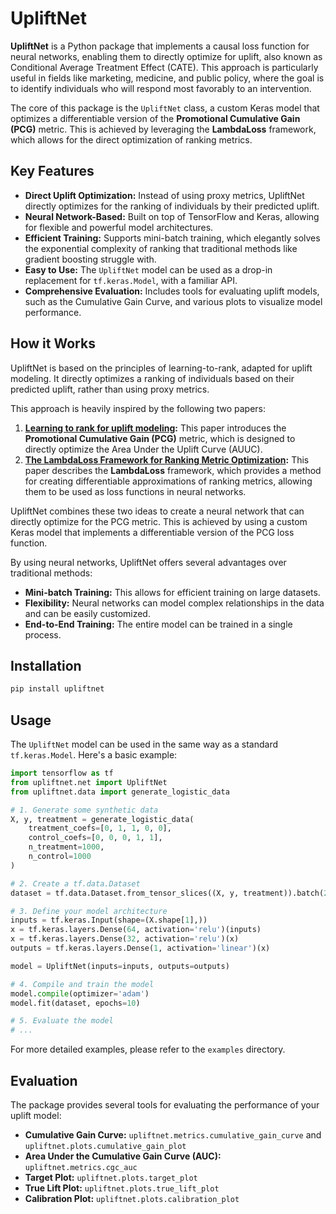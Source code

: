 # UpliftNet

**UpliftNet** is a Python package that implements a causal loss function for neural networks, enabling them to directly optimize for uplift, also known as Conditional Average Treatment Effect (CATE). This approach is particularly useful in fields like marketing, medicine, and public policy, where the goal is to identify individuals who will respond most favorably to an intervention.

The core of this package is the `UpliftNet` class, a custom Keras model that optimizes a differentiable version of the **Promotional Cumulative Gain (PCG)** metric. This is achieved by leveraging the **LambdaLoss** framework, which allows for the direct optimization of ranking metrics.

## Key Features

- **Direct Uplift Optimization:** Instead of using proxy metrics, UpliftNet directly optimizes for the ranking of individuals by their predicted uplift.
- **Neural Network-Based:** Built on top of TensorFlow and Keras, allowing for flexible and powerful model architectures.
- **Efficient Training:** Supports mini-batch training, which elegantly solves the exponential complexity of ranking that traditional methods like gradient boosting struggle with.
- **Easy to Use:** The `UpliftNet` model can be used as a drop-in replacement for `tf.keras.Model`, with a familiar API.
- **Comprehensive Evaluation:** Includes tools for evaluating uplift models, such as the Cumulative Gain Curve, and various plots to visualize model performance.

## How it Works

UpliftNet is based on the principles of learning-to-rank, adapted for uplift modeling. It directly optimizes a ranking of individuals based on their predicted uplift, rather than using proxy metrics.

This approach is heavily inspired by the following two papers:

1.  **[Learning to rank for uplift modeling](https://arxiv.org/pdf/2002.05897):** This paper introduces the **Promotional Cumulative Gain (PCG)** metric, which is designed to directly optimize the Area Under the Uplift Curve (AUUC).
2.  **[The LambdaLoss Framework for Ranking Metric Optimization](https://storage.googleapis.com/gweb-research2023-media/pubtools/4591.pdf):** This paper describes the **LambdaLoss** framework, which provides a method for creating differentiable approximations of ranking metrics, allowing them to be used as loss functions in neural networks.

UpliftNet combines these two ideas to create a neural network that can directly optimize for the PCG metric. This is achieved by using a custom Keras model that implements a differentiable version of the PCG loss function.

By using neural networks, UpliftNet offers several advantages over traditional methods:

-   **Mini-batch Training:** This allows for efficient training on large datasets.
-   **Flexibility:** Neural networks can model complex relationships in the data and can be easily customized.
-   **End-to-End Training:** The entire model can be trained in a single process.

## Installation

```sh
pip install upliftnet
```

## Usage

The `UpliftNet` model can be used in the same way as a standard `tf.keras.Model`. Here's a basic example:

```python
import tensorflow as tf
from upliftnet.net import UpliftNet
from upliftnet.data import generate_logistic_data

# 1. Generate some synthetic data
X, y, treatment = generate_logistic_data(
    treatment_coefs=[0, 1, 1, 0, 0],
    control_coefs=[0, 0, 0, 1, 1],
    n_treatment=1000,
    n_control=1000
)

# 2. Create a tf.data.Dataset
dataset = tf.data.Dataset.from_tensor_slices((X, y, treatment)).batch(256)

# 3. Define your model architecture
inputs = tf.keras.Input(shape=(X.shape[1],))
x = tf.keras.layers.Dense(64, activation='relu')(inputs)
x = tf.keras.layers.Dense(32, activation='relu')(x)
outputs = tf.keras.layers.Dense(1, activation='linear')(x)

model = UpliftNet(inputs=inputs, outputs=outputs)

# 4. Compile and train the model
model.compile(optimizer='adam')
model.fit(dataset, epochs=10)

# 5. Evaluate the model
# ...
```

For more detailed examples, please refer to the `examples` directory.

## Evaluation

The package provides several tools for evaluating the performance of your uplift model:

-   **Cumulative Gain Curve:** `upliftnet.metrics.cumulative_gain_curve` and `upliftnet.plots.cumulative_gain_plot`
-   **Area Under the Cumulative Gain Curve (AUC):** `upliftnet.metrics.cgc_auc`
-   **Target Plot:** `upliftnet.plots.target_plot`
-   **True Lift Plot:** `upliftnet.plots.true_lift_plot`
-   **Calibration Plot:** `upliftnet.plots.calibration_plot`

